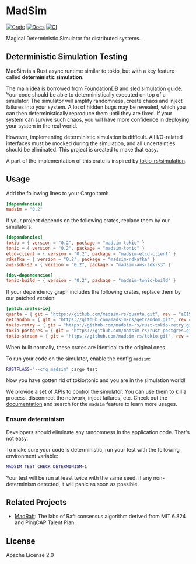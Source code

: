 # MadSim

[![Crate](https://img.shields.io/crates/v/madsim.svg)](https://crates.io/crates/madsim)
[![Docs](https://docs.rs/madsim/badge.svg)](https://docs.rs/madsim)
[![CI](https://github.com/madsim-rs/madsim/workflows/CI/badge.svg?branch=main)](https://github.com/madsim-rs/madsim/actions)

Magical Deterministic Simulator for distributed systems.

## Deterministic Simulation Testing

MadSim is a Rust async runtime similar to tokio, but with a key feature called **deterministic simulation**.

The main idea is borrowed from [FoundationDB](https://www.youtube.com/watch?v=4fFDFbi3toc) and [sled simulation guide](https://sled.rs/simulation.html).
Your code should be able to deterministically executed on top of a simulator.
The simulator will amplify randomness, create chaos and inject failures into your system.
A lot of hidden bugs may be revealed, which you can then deterministically reproduce them until they are fixed.
If your system can survive such chaos, you will have more confidence in deploying your system in the real world.

However, implementing deterministic simulation is difficult.
All I/O-related interfaces must be mocked during the simulation, and all uncertainties should be eliminated.
This project is created to make that easy.

A part of the implementation of this crate is inspired by [tokio-rs/simulation](https://github.com/tokio-rs/simulation).

## Usage

Add the following lines to your Cargo.toml:

```toml
[dependencies]
madsim = "0.2"
```

If your project depends on the following crates, replace them by our simulators:

```toml
[dependencies]
tokio = { version = "0.2", package = "madsim-tokio" }
tonic = { version = "0.2", package = "madsim-tonic" }
etcd-client = { version = "0.2", package = "madsim-etcd-client" }
rdkafka = { version = "0.2", package = "madsim-rdkafka" }
aws-sdk-s3 = { version = "0.2", package = "madsim-aws-sdk-s3" }

[dev-dependencies]
tonic-build = { version = "0.2", package = "madsim-tonic-build" }
```

If your dependency graph includes the following crates, replace them by our patched version:

```toml
[patch.crates-io]
quanta = { git = "https://github.com/madsim-rs/quanta.git", rev = "a819877" }
getrandom = { git = "https://github.com/madsim-rs/getrandom.git", rev = "cc95ee3" }
tokio-retry = { git = "https://github.com/madsim-rs/rust-tokio-retry.git", rev = "95e2fd3" }
tokio-postgres = { git = "https://github.com/madsim-rs/rust-postgres.git", rev = "1b392f1" }
tokio-stream = { git = "https://github.com/madsim-rs/tokio.git", rev = "0c25710" }
```

When built normally, these crates are identical to the original ones.

To run your code on the simulator, enable the config `madsim`:

```sh
RUSTFLAGS="--cfg madsim" cargo test
```

Now you have gotten rid of tokio/tonic and you are in the simulation world!

We provide a set of APIs to control the simulator. You can use them to kill a process, disconnect the network, inject failures, etc.
Check out the [documentation](https://docs.rs/madsim) and search for the `madsim` feature to learn more usages.

### Ensure determinism

Developers should eliminate any randomness in the application code. That's not easy.

To make sure your code is deterministic, run your test with the following environment variable:

```sh
MADSIM_TEST_CHECK_DETERMINISM=1
```

Your test will be run at least twice with the same seed. If any non-determinism detected, it will panic as soon as possible.

## Related Projects

* [MadRaft](https://github.com/madsim-rs/madraft): The labs of Raft consensus algorithm derived from MIT 6.824 and PingCAP Talent Plan.

## License

Apache License 2.0
